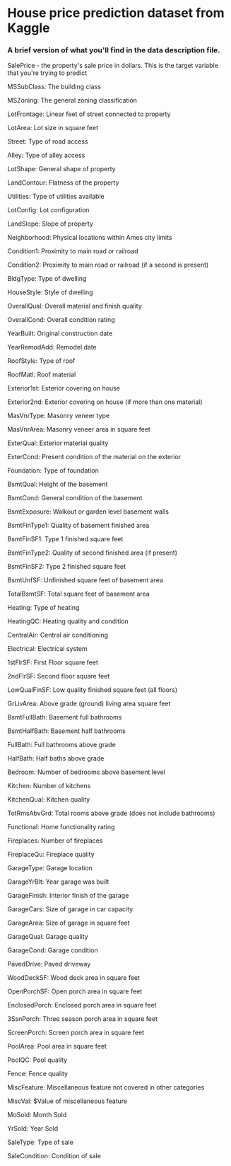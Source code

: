 # House price prediction dataset from Kaggle

### A brief version of what you'll find in the data description file.

  SalePrice - the property's sale price in dollars. This is the target variable that you're trying to predict 
  
  MSSubClass: The building class
  
  MSZoning: The general zoning classification
  
  LotFrontage: Linear feet of street connected to property
  
  LotArea: Lot size in square feet
  
  Street: Type of road access
  
  Alley: Type of alley access
  
  LotShape: General shape of property
  
  LandContour: Flatness of the property
  
  Utilities: Type of utilities available
  
  LotConfig: Lot configuration
  
  LandSlope: Slope of property
  
  Neighborhood: Physical locations within Ames city limits
  
  Condition1: Proximity to main road or railroad
 
  Condition2: Proximity to main road or railroad (if a second is present)
  
  BldgType: Type of dwelling
  
  HouseStyle: Style of dwelling
  
  OverallQual: Overall material and finish quality
  
  OverallCond: Overall condition rating
  
  YearBuilt: Original construction date
  
  YearRemodAdd: Remodel date
  
  RoofStyle: Type of roof
  
  RoofMatl: Roof material
  
  Exterior1st: Exterior covering on house
  
  Exterior2nd: Exterior covering on house (if more than one material)
  
  MasVnrType: Masonry veneer type
  
  MasVnrArea: Masonry veneer area in square feet
  
  ExterQual: Exterior material quality
  
  ExterCond: Present condition of the material on the exterior
  
  Foundation: Type of foundation
  
  BsmtQual: Height of the basement
  
  BsmtCond: General condition of the basement
  
  BsmtExposure: Walkout or garden level basement walls
  
  BsmtFinType1: Quality of basement finished area
  
  BsmtFinSF1: Type 1 finished square feet
  
  BsmtFinType2: Quality of second finished area (if present)
  
  BsmtFinSF2: Type 2 finished square feet
  
  BsmtUnfSF: Unfinished square feet of basement area
  
  TotalBsmtSF: Total square feet of basement area
  
  Heating: Type of heating
  
  HeatingQC: Heating quality and condition
  
  CentralAir: Central air conditioning
  
  Electrical: Electrical system
  
  1stFlrSF: First Floor square feet
  
  2ndFlrSF: Second floor square feet
  
  LowQualFinSF: Low quality finished square feet (all floors)
  
  GrLivArea: Above grade (ground) living area square feet
  
  BsmtFullBath: Basement full bathrooms
  
  BsmtHalfBath: Basement half bathrooms
  
  FullBath: Full bathrooms above grade
  
  HalfBath: Half baths above grade
  
  Bedroom: Number of bedrooms above basement level
  
  Kitchen: Number of kitchens
  
  KitchenQual: Kitchen quality
  
  TotRmsAbvGrd: Total rooms above grade (does not include bathrooms)
  
  Functional: Home functionality rating
  
  Fireplaces: Number of fireplaces
  
  FireplaceQu: Fireplace quality
  
  GarageType: Garage location
  
  GarageYrBlt: Year garage was built
  
  GarageFinish: Interior finish of the garage
  
  GarageCars: Size of garage in car capacity
  
  GarageArea: Size of garage in square feet
  
  GarageQual: Garage quality
  
  GarageCond: Garage condition
  
  PavedDrive: Paved driveway
  
  WoodDeckSF: Wood deck area in square feet
  
  OpenPorchSF: Open porch area in square feet
  
  EnclosedPorch: Enclosed porch area in square feet
  
  3SsnPorch: Three season porch area in square feet
  
  ScreenPorch: Screen porch area in square feet
  
  PoolArea: Pool area in square feet
  
  PoolQC: Pool quality
  
  Fence: Fence quality
  
  MiscFeature: Miscellaneous feature not covered in other categories
  
  MiscVal: $Value of miscellaneous feature
  
  MoSold: Month Sold
  
  YrSold: Year Sold
  
  SaleType: Type of sale
  
  SaleCondition: Condition of sale
  
